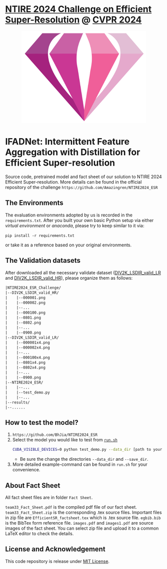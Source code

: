 # [NTIRE 2024 Challenge on Efficient Super-Resolution](https://cvlai.net/ntire/2024/) @ [CVPR 2024](https://cvpr.thecvf.com/)

<div align=center>
<img src="https://github.com/Amazingren/NTIRE2024_ESR/blob/main/figs/logo.png" width="400px"/> 
</div>


# IFADNet: Intermittent Feature Aggregation with Distillation for Efficient Super-resolution

Source code, pretrained model and fact sheet of our solution to NTIRE 2024 Efficient Super-resolution. More details can be found in the official repository of the challenge `https://github.com/Amazingren/NTIRE2024_ESR`




## The Environments

The evaluation environments adopted by us is recorded in the `requirements.txt`. After you built your own basic Python setup via either *virtual environment* or *anaconda*, please try to keep similar to it via:

```pip install -r requirements.txt```

or take it as a reference based on your original environments.



## The Validation datasets
After downloaded all the necessary validate dataset ([DIV2K_LSDIR_valid_LR](https://drive.google.com/file/d/1YUDrjUSMhhdx1s-O0I1qPa_HjW-S34Yj/view?usp=sharing) and [DIV2K_LSDIR_valid_HR](https://drive.google.com/file/d/1z1UtfewPatuPVTeAAzeTjhEGk4dg2i8v/view?usp=sharing)), please organize them as follows:

```
|NTIRE2024_ESR_Challenge/
|--DIV2K_LSDIR_valid_HR/
|    |--000001.png
|    |--000002.png
|    |--...
|    |--000100.png
|    |--0801.png
|    |--0802.png
|    |--...
|    |--0900.png
|--DIV2K_LSDIR_valid_LR/
|    |--000001x4.png
|    |--000002x4.png
|    |--...
|    |--000100x4.png
|    |--0801x4.png
|    |--0802x4.png
|    |--...
|    |--0900.png
|--NTIRE2024_ESR/
|    |--...
|    |--test_demo.py
|    |--...
|--results/
|--......
```

## How to test the model?

1. `https://github.com/BhJia/NTIRE2024_ESR`
2. Select the model you would like to test from [`run.sh`](./run.sh)
    ```bash
    CUDA_VISIBLE_DEVICES=0 python test_demo.py --data_dir [path to your data dir] --save_dir [path to your save dir] --model_id 33
    ```
    - Be sure the change the directories `--data_dir` and `--save_dir`.
3. More detailed example-command can be found in `run.sh` for your convenience.



## About Fact Sheet

All fact sheet files are in folder `Fact Sheet`.

`team33_Fact_Sheet.pdf` is the compiled pdf file of our fact sheet.  `team33_Fact_Sheet.zip` is the corresponding .tex source files. Important files in zip file are `EfficientSR_factsheet.tex` which is .tex source file. `egbib.bib` is the BibTex form reference file. `images.pdf` and `images1.pdf` are source images of the fact sheet. You can select zip file and upload it to a common LaTeX editor to check the details.




## License and Acknowledgement
This code repository is release under [MIT License](LICENSE). 
